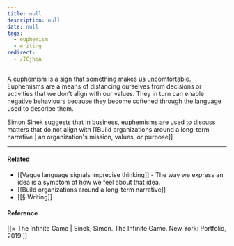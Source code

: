 ```yaml
---
title: null
description: null
date: null
tags:
  - euphemism
  - writing
redirect:
  - /ICjhqA
---
```


A euphemism is a sign that something makes us uncomfortable. Euphemisms are a means of distancing ourselves from decisions or activities that we don’t align with our values. They in turn can enable negative behaviours because they become softened through the language used to describe them.

Simon Sinek suggests that in business, euphemisms are used to discuss matters that do not align with [[Build organizations around a long-term narrative | an organization's mission, values, or purpose]]

---

#### Related

- [[Vague language signals imprecise thinking]] - The way we express an idea is a symptom of how we feel about that idea.
- [[Build organizations around a long-term narrative]]
- [[§ Writing]]

#### Reference

[[≈ The Infinite Game | Sinek, Simon. The Infinite Game. New York: Portfolio, 2019.]]
